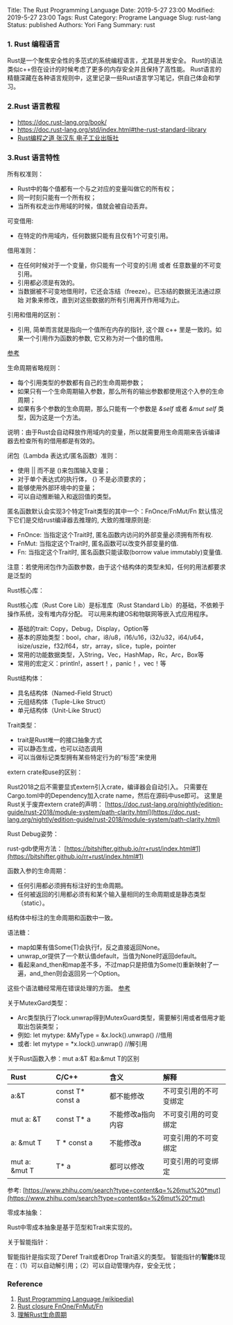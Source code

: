 Title:  The Rust Programming Language
Date: 2019-5-27 23:00
Modified: 2019-5-27 23:00
Tags: Rust
Category: Programe Language
Slug: rust-lang
Status: published
Authors: Yori Fang
Summary: rust

### 1. Rust 编程语言

Rust是一个聚焦安全性的多范式的系统编程语言，尤其是并发安全。
Rust的语法类似c++但在设计的时候考虑了更多的内存安全并且保持了高性能。
Rust语言的精髓深藏在各种语言规则中，这里记录一些Rust语言学习笔记，供自己体会和学习。

### 2.Rust 语言教程

* https://doc.rust-lang.org/book/
* https://doc.rust-lang.org/std/index.html#the-rust-standard-library
* [Rust编程之道 张汉东 电子工业出版社](https://item.jd.com/40634014085.html)

### 3.Rust 语言特性

所有权准则：

* Rust中的每个值都有一个与之对应的变量叫做它的所有权；
* 同一时刻只能有一个所有权；
* 当所有权走出作用域的时候，值就会被自动丢弃。


可变借用:

* 在特定的作用域内，任何数据只能有且仅有1个可变引用。

借用准则：

* 在任何时候对于一个变量，你只能有一个可变的引用 或者 任意数量的不可变引用。
* 引用都必须是有效的。
* 当数据被不可变地借用时，它还会冻结（freeze）。已冻结的数据无法通过原始 对象来修改，直到对这些数据的所有引用离开作用域为止。

引用和借用的区别：

* 引用, 简单而言就是指向一个值所在内存的指针, 这个跟 c++ 里是一致的。如果一个引用作为函数的参数, 它又称为对一个值的借用。

[参考](https://blog.biofan.org/2019/08/rust-references-and-borrowing/)

生命周期省略规则：

* 每个引用类型的参数都有自己的生命周期参数；
* 如果只有一个生命周期输入参数，那么所有的输出参数都使用这个入参的生命周期；
* 如果有多个参数的生命周期，那么只能有一个参数是 *&self* 或者 *&mut self* 类型，因为这是一个方法。

说明：由于Rust会自动释放作用域内的变量，所以就需要用生命周期来告诉编译器去检查所有的借用都是有效的。

闭包（Lambda 表达式/匿名函数）准则：

* 使用 || 而不是 ()来包围输入变量；
* 对于单个表达式的执行体， {} 不是必须要求的；
* 能够使用外部环境中的变量；
* 可以自动推断输入和返回值的类型。

匿名函数默认会实现3个特定Trait类型的其中一个：FnOnce/FnMut/Fn
默认情况下它们是交给rust编译器去推理的, 大致的推理原则是:

* FnOnce: 当指定这个Trait时, 匿名函数内访问的外部变量必须拥有所有权.
* FnMut: 当指定这个Trait时, 匿名函数可以改变外部变量的值.
* Fn: 当指定这个Trait时, 匿名函数只能读取(borrow value immutably)变量值.

注意：若使用闭包作为函数参数，由于这个结构体的类型未知，任何的用法都要求是泛型的

Rust核心库：

Rust核心库（Rust Core Lib）是标准库（Rust Standard Lib）的基础，不依赖于操作系统，没有堆内存分配。
可以用来构建OS和物联网等嵌入式应用程序。

* 基础的trait: Copy，Debug，Display，Option等
* 基本的原始类型：bool，char，i8/u8，i16/u16，i32/u32，i64/u64，isize/uszie，f32/f64，str，array，slice，tuple，pointer
* 常用的功能数据类型，入String，Vec，HashMap，Rc，Arc，Box等
* 常用的宏定义：println!，assert！，panic！，vec！等

Rust结构体：

* 具名结构体（Named-Field Struct）
* 元组结构体（Tuple-Like Struct）
* 单元结构体（Unit-Like Struct）

Trait类型：

* trait是Rust唯一的接口抽象方式
* 可以静态生成，也可以动态调用
* 可以当做标记类型拥有某些特定行为的“标签”来使用

extern crate和use的区别：

Rust2018之后不需要显式extern引入crate，编译器会自动引入。
只需要在Cargo.toml中的Dependency加入crate name，然后在源码中use即可。
这里是Rust关于废弃extern crate的声明：
[https://doc.rust-lang.org/nightly/edition-guide/rust-2018/module-system/path-clarity.html](https://doc.rust-lang.org/nightly/edition-guide/rust-2018/module-system/path-clarity.html)

Rust Debug姿势：

rust-gdb使用方法：
[https://bitshifter.github.io/rr+rust/index.html#1](https://bitshifter.github.io/rr+rust/index.html#1)

函数入参的生命周期：

* 任何引用都必须拥有标注好的生命周期。
* 任何被返回的引用都必须有和某个输入量相同的生命周期或是静态类型（static）。

结构体中标注的生命周期和函数中一致。

语法糖：

* map如果有值Some(T)会执行f，反之直接返回None。
* unwrap_or提供了一个默认值default，当值为None时返回default。
* 看起来and_then和map差不多，不过map只是把值为Some(t)重新映射了一遍，and_then则会返回另一个Option。

这些个语法糖经常用在错误处理的方面。
[参考](https://wiki.jikexueyuan.com/project/rust-primer/error-handling/option-result.html)


关于MutexGard类型：

* Arc<Mutex>类型执行了lock.unwrap得到MutexGuard类型，需要解引用或者借用才能取出包装类型；
* 例如: let mytype: &MyType = &x.lock().unwrap() //借用
* 或者: let mytype = *x.lock().unwrap() //解引用

关于Rust函数入参：mut a:&T 和a:&mut T的区别

| Rust           | C/C++            | 含义                | 解释                 |
| :------------- | :----------------| :----------------- | :---------------------- |
| a:&T          | const T* const a | 都不能修改   | 不可变引用的不可变绑定 |
| mut a: &T     | const T* a       | 不能修改a指向内容 | 不可变引用的可变绑定 |
| a: &mut T     | T * const a      | 不能修改a     | 可变引用的不可变绑定 |
| mut a: &mut T | T* a             | 都可以修改   | 可变引用的可变绑定 |

参考: [https://www.zhihu.com/search?type=content&q=%26mut%20*mut](https://www.zhihu.com/search?type=content&q=%26mut%20*mut)

零成本抽象：

Rust中零成本抽象是基于范型和Trait来实现的。

关于智能指针：

智能指针是指实现了Deref Trait或者Drop Trait语义的类型。
智能指针的**智能**体现在：（1）可以自动解引用；（2）可以自动管理内存，安全无忧；


### Reference

1. [Rust Programming Language (wikipedia)](https://en.wikipedia.org/wiki/Rust_(programming_language))
1. [Rust closure FnOne/FnMut/Fn](https://www.jianshu.com/p/f38388e0e956)
1. [理解Rust生命周期](https://lotabout.me/2016/rust-lifetime/)
